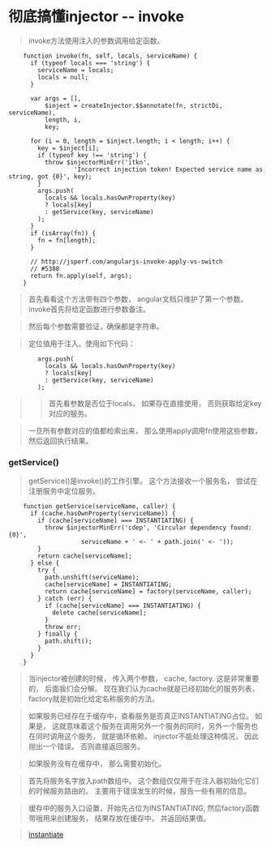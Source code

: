 彻底搞懂injector -- invoke
===========================

> invoke方法使用注入的参数调用给定函数。

```
    function invoke(fn, self, locals, serviceName) {
      if (typeof locals === 'string') {
        serviceName = locals;
        locals = null;
      }   

      var args = [], 
          $inject = createInjector.$$annotate(fn, strictDi, serviceName),
          length, i,
          key;

      for (i = 0, length = $inject.length; i < length; i++) {
        key = $inject[i];
        if (typeof key !== 'string') {
          throw $injectorMinErr('itkn',
                  'Incorrect injection token! Expected service name as string, got {0}', key);
        }   
        args.push(
          locals && locals.hasOwnProperty(key)
          ? locals[key]
          : getService(key, serviceName)
        );  
      }   
      if (isArray(fn)) {
        fn = fn[length];
      }   

      // http://jsperf.com/angularjs-invoke-apply-vs-switch
      // #5388
      return fn.apply(self, args);
    }   
```
> 首先看看这个方法带有四个参数， angular文档只维护了第一个参数。invoke首先将给定函数进行参数备注。

> 然后每个参数需要验证，确保都是字符串。

> 定位值用于注入。使用如下代码：

```
        args.push(
          locals && locals.hasOwnProperty(key)
          ? locals[key]
          : getService(key, serviceName)
        );  
```

>> 首先看参数是否位于locals， 如果存在直接使用， 否则获取给定key对应的服务。

> 一旦所有参数对应的值都检索出来， 那么使用apply调用fn使用这些参数， 然后返回执行结果。

### getService()

> getService()是invoke()的工作引擎。 这个方法接收一个服务名， 尝试在注册服务中定位服务。

```
    function getService(serviceName, caller) {
      if (cache.hasOwnProperty(serviceName)) {
        if (cache[serviceName] === INSTANTIATING) {
          throw $injectorMinErr('cdep', 'Circular dependency found: {0}',
                    serviceName + ' <- ' + path.join(' <- '));
        }
        return cache[serviceName];
      } else {
        try {
          path.unshift(serviceName);
          cache[serviceName] = INSTANTIATING;
          return cache[serviceName] = factory(serviceName, caller);
        } catch (err) {
          if (cache[serviceName] === INSTANTIATING) {
            delete cache[serviceName];
          }
          throw err;
        } finally {
          path.shift();
        }   
      }   
    }
```
> 当injector被创建的时候， 传入两个参数， cache, factory. 这是非常重要的， 后面我们会分解。 现在我们认为cache就是已经初始化的服务列表， factory就是初始化给定名称服务的方法。

> 如果服务已经存在于缓存中，查看服务是否真正INSTANTIATING占位。 如果是， 这就意味着这个服务在调用另外一个服务的同时，另外一个服务也在同时调用这个服务， 就是循环依赖。 injector不能处理这种情况， 因此抛出一个错误。 否则直接返回服务。

> 如果服务没有在缓存中， 那么需要初始化。

> 首先将服务名字放入path数组中。 这个数组仅仅用于在注入器初始化它们的时候服务路由的。 主要用于错误发生的时候，报告一些有用的信息。

> 缓存中的服务入口设置，开始先占位为INSTANTIATING, 然后factory函数带哦用来创建服务， 结果存放在缓存中， 并返回结果值。

> [instantiate](https://github.com/walkerqiao/walkman/blob/master/docs/angular/angular-injector-instantiate.md)
